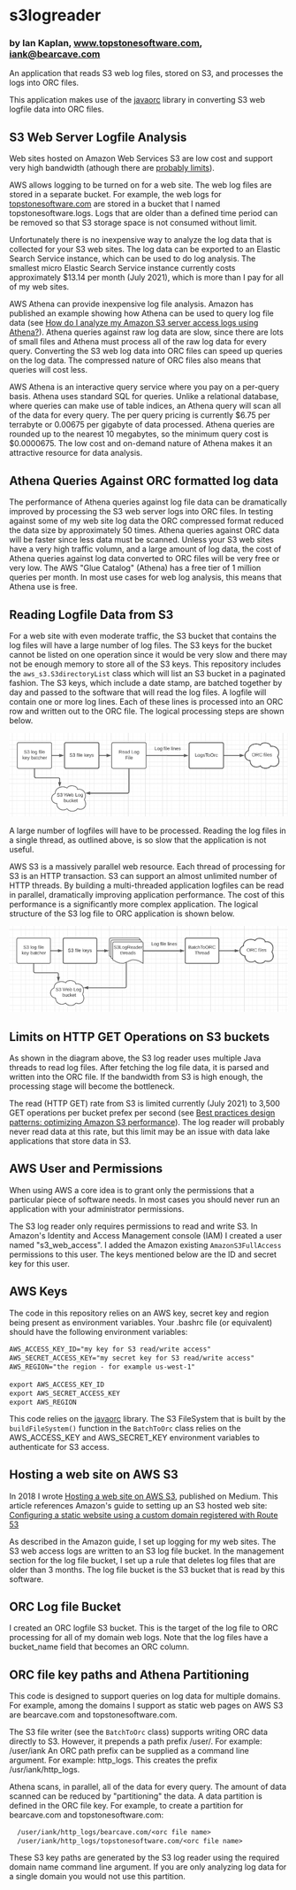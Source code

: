 # s3logreader
### by Ian Kaplan, www.topstonesoftware.com, iank@bearcave.com 

An application that reads S3 web log files, stored on S3, and processes the logs into ORC files.

This application makes use of the [javaorc](https://github.com/IanLKaplan/javaorc) library in converting S3 web logfile data into ORC files.

## S3 Web Server Logfile Analysis

Web sites hosted on Amazon Web Services S3 are low cost and support very high bandwidth (athough there are [probably limits](https://www.theguardian.com/lifeandstyle/2014/dec/17/kim-kardashian-butt-break-the-internet-paper-magazine)). 

AWS allows logging to be turned on for a web site. The web log files are stored in a separate bucket. For example, the web logs for 
[topstonesoftware.com](www.topstonesoftware.com) are stored in a bucket that I named topstonesoftware.logs. Logs that are older than
a defined time period can be removed so that S3 storage space is not consumed without limit.

Unfortunately there is no inexpensive way to analyze the log data that is collected for your S3 web sites.  The log data can be exported to
an Elastic Search Service instance, which can be used to do log analysis. The smallest micro Elastic Search Service instance currently costs approximately $13.14
per month (July 2021), which is more than I pay for all of my web sites. 

AWS Athena can provide inexpensive log file analysis. Amazon has published an example showing how Athena can be used to query log file data (see [How do I analyze my Amazon S3 server access logs using Athena?](https://aws.amazon.com/premiumsupport/knowledge-center/analyze-logs-athena/)). Athena queries against raw log data are slow, since there are lots of small files and Athena must process all of the raw log data for every query.  Converting the S3 web log data into ORC files can speed up queries on the log data. The compressed nature of ORC files also means that queries will cost less.

AWS Athena is an interactive query service where you pay on a per-query basis. Athena uses standard SQL for queries. Unlike a relational database, where queries
can make use of table indices, an Athena query will scan all of the data for every query. The per query pricing is currently $6.75 per terrabyte or 0.00675 per gigabyte of data processed.  Athena queries are rounded up to the nearest 10 megabytes, so the minimum query cost is $0.0000675.  The low cost and on-demand nature of Athena makes it an attractive resource for data analysis.

## Athena Queries Against ORC formatted log data

The performance of Athena queries against log file data can be dramatically improved by processing the S3 web server logs into ORC files. In testing against some of my web site log data the ORC compressed format reduced the data size by approximately 50 times. Athena queries against ORC data will be faster since less data must be scanned. Unless your S3 web sites have a very high traffic volumn, and a large amount of log data, the cost of Athena queries against log data converted to ORC files will be very free or very low. The AWS "Glue Catalog" (Athena) has a free tier of 1 million queries per month. In most use cases for web log analysis, this means that Athena use is free.

## Reading Logfile Data from S3

For a web site with even moderate traffic, the S3 bucket that contains the log files will have a large number of log files. The S3 keys for the bucket cannot be listed on one operation since it would be very slow and there may not be enough memory to store all of the S3 keys. This repository includes the ```aws_s3.S3directoryList``` class which will list an S3 bucket in a paginated fashion.  The S3 keys, which include a date stamp, are batched together by day and passed to the software that will read the log files. A logfile will contain one or more log lines. Each of these lines is processed into an ORC row and written out to the ORC file.  The logical processing steps are shown below.

![alt Diagram for threaded S3 log files to ORC](https://github.com/IanLKaplan/s3logreader/blob/master/img/s3_logs_to_orc_one_thread_diagram.png?raw=true)

A large number of logfiles will have to be processed. Reading the log files in a single thread, as outlined above, is so slow that the application is not useful.

AWS S3 is a massively parallel web resource. Each thread of processing for S3 is an HTTP transaction. S3 can support an almost unlimited number of HTTP threads. 
By building a multi-threaded application logfiles can be read in parallel, dramatically improving application performance. The cost of this performance is a significantly more complex application. The logical structure of the S3 log file to ORC application is shown below.

![alt Diagram for threaded S3 log files to ORC](https://github.com/IanLKaplan/s3logreader/blob/master/img/s3_logs_to_orc_diagram.png?raw=true)

## Limits on HTTP GET Operations on S3 buckets

As shown in the diagram above, the S3 log reader uses multiple Java threads to read log files.  After fetching the log file data, it is parsed and written into the ORC file.  If the bandwidth from S3 is high enough, the processing stage will become the bottleneck.

The read (HTTP GET) rate from S3 is limited currently (July 2021) to 3,500 GET operations per bucket prefex per second (see [Best practices design patterns: optimizing Amazon S3 performance](https://docs.aws.amazon.com/AmazonS3/latest/userguide/optimizing-performance.html)). The log reader will probably never read data at this rate, but this limit may be an issue with data lake applications that store data in S3.

## AWS User and Permissions

When using AWS a core idea is to grant only the permissions that a particular piece of software needs. In most cases you should never run an application with your administrator permissions.

The S3 log reader only requires permissions to read and write S3.  In Amazon's Identity and Access Management console (IAM) I created a user named "s3_web_access".  I added the Amazon existing ```AmazonS3FullAccess``` permissions to this user.  The keys mentioned below are the ID and secret key for this user. 

## AWS Keys

The code in this repository relies on an AWS key, secret key and region being present as environment variables.  Your .bashrc file (or equivalent) should have the following environment variables:

```
AWS_ACCESS_KEY_ID="my key for S3 read/write access"
AWS_SECRET_ACCESS_KEY="my secret key for S3 read/write access"
AWS_REGION="the region - for example us-west-1"

export AWS_ACCESS_KEY_ID
export AWS_SECRET_ACCESS_KEY
export AWS_REGION
```

This code relies on the [javaorc](https://github.com/IanLKaplan/javaorc) library.  The S3 FileSystem that is built by the ```buildFileSystem()``` function in the ```BatchToOrc``` class relies on the AWS_ACCESS_KEY and AWS_SECRET_KEY environment variables to authenticate for S3 access. 

## Hosting a web site on AWS S3

In 2018 I wrote [Hosting a web site on AWS S3](https://medium.com/hackernoon/hosting-a-website-on-aws-s3-9aed18cec1ed), published on Medium.
This article references Amazon's guide to setting up an S3 hosted web site: [Configuring a static website using a custom domain registered with Route 53](https://docs.aws.amazon.com/AmazonS3/latest/userguide/website-hosting-custom-domain-walkthrough.html)  

As described in the Amazon guide, I set up logging for my web sites.  The S3 web access logs are written to an S3 log file bucket.  In the management section for the log file bucket, I set up a rule that deletes log files that are older than 3 months. The log file bucket is the S3 bucket that is read by this software.

## ORC Log file Bucket

I created an ORC logfile S3 bucket.  This is the target of the log file to ORC processing for all of my domain web logs.  Note that the log files have a bucket_name field that becomes an ORC column.

## ORC file key paths and Athena Partitioning

This code is designed to support queries on log data for multiple domains.  For example, among the domains I support as static web pages on AWS S3 are bearcave.com and topstonesoftware.com.

The S3 file writer (see the ```BatchToOrc``` class) supports writing ORC data directly to S3.  However, it prepends a path prefix /user/<user name>. For example: /user/iank  An ORC path prefix can be supplied as a command line argument. For example: http_logs.  This creates the prefix /usr/iank/http_logs.
  
Athena scans, in parallel, all of the data for every query.  The amount of data scanned can be reduced by "partitioning" the data. A data partition is defined in the ORC file key. For example, to create a partition for bearcave.com and topstonesoftware.com:
  
```
  /user/iank/http_logs/bearcave.com/<orc file name>
  /user/iank/http_logs/topstonesoftware.com/<orc file name>
```
These S3 key paths are generated by the S3 log reader using the required domain name command line argument. If you are only analyzing log data for a single domain you would not use this partition.
  
